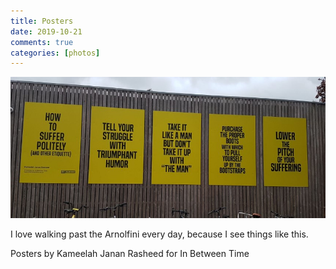 ```yaml
---  
title: Posters  
date: 2019-10-21
comments: true  
categories: [photos]  
---  
```


<img src="/assets/images/articles/posters.jpg" class="responsive"><br>

I love walking past the Arnolfini every day, because I see things like this.  

Posters by Kameelah Janan Rasheed for In Between Time  
